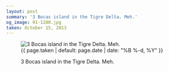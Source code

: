 ```yaml
---
layout: post
summary: '3 Bocas island in the Tigre Delta. Meh.'
og_image: 91-1280.jpg
taken: October 15, 2013
---
```


<figure class="post">
 <img alt="3 Bocas island in the Tigre Delta. Meh." sizes="(min-width: 700px) 50vw, calc(100vw - 2rem)" src="{{ site.assets_url }}/91-640.jpg" srcset="{{ site.assets_url }}/91-1280.jpg 1280w, {{ site.assets_url }}/91-960.jpg 960w, {{ site.assets_url }}/91-640.jpg 640w, {{ site.assets_url }}/91-320.jpg 320w"/>
 <figcaption>
  <time>
   {{ page.taken | default: page.date | date: "%B %-d, %Y" }}
  </time>
  <p>
   3 Bocas island in the Tigre Delta. Meh.
  </p>
 </figcaption>
</figure>
